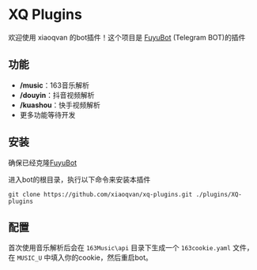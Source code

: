 # XQ Plugins

欢迎使用 xiaoqvan 的bot插件！这个项目是 [FuyuBot](https://github.com/CatMoeCircle/FuyuBot) (Telegram BOT)的插件

## 功能

- **/music**：163音乐解析
- **/douyin**：抖音视频解析
- **/kuashou**：快手视频解析
- 更多功能等待开发
## 安装

确保已经克隆[FuyuBot](https://github.com/CatMoeCircle/FuyuBot)

进入bot的根目录，执行以下命令来安装本插件

```
git clone https://github.com/xiaoqvan/xq-plugins.git ./plugins/XQ-plugins
```

## 配置
首次使用音乐解析后会在 `163Music\api` 目录下生成一个 `163cookie.yaml` 文件，在 `MUSIC_U` 中填入你的cookie，然后重启bot。

